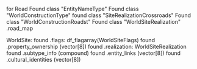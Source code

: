 for Road
Found class "EntityNameType"
Found class "WorldConstructionType"
found class "SiteRealizationCrossroads"
Found class "WorldConstructionRoadst"
Found class "WorldSiteRealization"
    .road_map


WorldSite:
found .flags: df_flagarray(WorldSiteFlags)
found .property_ownership (vector[8])
found .realization: WorldSiteRealization
found .subtype_info (compound)
found .entity_links (vector[8])
found .cultural_identities (vector[8])